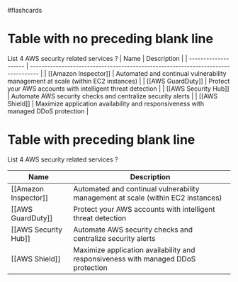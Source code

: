 #flashcards 

# Table with no preceding blank line

List 4 AWS security related services
?
| Name                 | Description                                                                       |
| -------------------- | --------------------------------------------------------------------------------- |
| [[Amazon Inspector]] | Automated and continual vulnerability management at scale (within EC2 instances)  |
| [[AWS GuardDuty]]    | Protect your AWS accounts with intelligent threat detection                       |
| [[AWS Security Hub]] | Automate AWS security checks and centralize security alerts                       |
| [[AWS Shield]]       | Maximize application availability and responsiveness with managed DDoS protection |

# Table with preceding blank line

List 4 AWS security related services
?

| Name                 | Description                                                                       |
| -------------------- | --------------------------------------------------------------------------------- |
| [[Amazon Inspector]] | Automated and continual vulnerability management at scale (within EC2 instances)  |
| [[AWS GuardDuty]]    | Protect your AWS accounts with intelligent threat detection                       |
| [[AWS Security Hub]] | Automate AWS security checks and centralize security alerts                       |
| [[AWS Shield]]       | Maximize application availability and responsiveness with managed DDoS protection |




